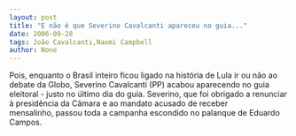 ```yaml
---
layout: post
title: "E não é que Severino Cavalcanti apareceu no guia..."
date: 2006-09-28
tags: João Cavalcanti,Naomi Campbell
author: None
---
```

Pois, enquanto o Brasil inteiro ficou ligado na história de Lula ir ou não ao debate da Globo, Severino Cavalcanti (PP) acabou aparecendo no guia eleitoral - justo no último dia do guia.
Severino, que foi obrigado a renunciar à presidência da Câmara e ao mandato&nbsp;acusado de receber mensalinho,&nbsp;passou toda a campanha escondido no palanque de Eduardo Campos. 